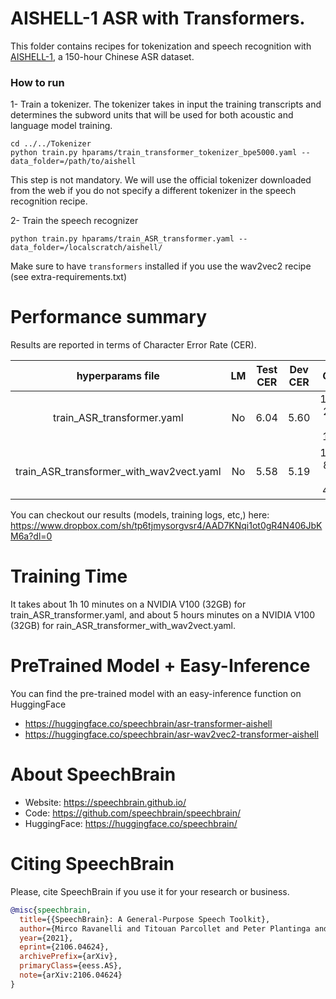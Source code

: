 # AISHELL-1 ASR with Transformers.
This folder contains recipes for tokenization and speech recognition with [AISHELL-1](https://www.openslr.org/33/), a 150-hour Chinese ASR dataset.

### How to run
1- Train a tokenizer. The tokenizer takes in input the training transcripts and determines the subword units that will be used for both acoustic and language model training.

```
cd ../../Tokenizer
python train.py hparams/train_transformer_tokenizer_bpe5000.yaml --data_folder=/path/to/aishell
```
This step is not mandatory. We will use the official tokenizer downloaded from the web if you do not
specify a different tokenizer in the speech recognition recipe.

2- Train the speech recognizer
```
python train.py hparams/train_ASR_transformer.yaml --data_folder=/localscratch/aishell/
```

Make sure to have `transformers` installed if you use the wav2vec2 recipe (see extra-requirements.txt)

# Performance summary
Results are reported in terms of Character Error Rate (CER).

| hyperparams file | LM | Test CER | Dev CER | GPUs |
|:--------------------------:|:-----:| :-----:| :-----:| :-----: |
| train_ASR_transformer.yaml | No | 6.04 | 5.60 | 1xRTX 2080 Ti 11GB |
| train_ASR_transformer_with_wav2vect.yaml | No | 5.58 | 5.19 | 1xRTX 8000 Ti 48GB |

You can checkout our results (models, training logs, etc,) here:
https://www.dropbox.com/sh/tp6tjmysorgvsr4/AAD7KNqi1ot0gR4N406JbKM6a?dl=0

# Training Time
It takes about 1h 10 minutes on a NVIDIA V100 (32GB) for train_ASR_transformer.yaml,
and about 5 hours minutes on a NVIDIA V100 (32GB) for rain_ASR_transformer_with_wav2vect.yaml.


# PreTrained Model + Easy-Inference
You can find the pre-trained model with an easy-inference function on HuggingFace
- https://huggingface.co/speechbrain/asr-transformer-aishell
- https://huggingface.co/speechbrain/asr-wav2vec2-transformer-aishell


# **About SpeechBrain**
- Website: https://speechbrain.github.io/
- Code: https://github.com/speechbrain/speechbrain/
- HuggingFace: https://huggingface.co/speechbrain/


# **Citing SpeechBrain**
Please, cite SpeechBrain if you use it for your research or business.

```bibtex
@misc{speechbrain,
  title={{SpeechBrain}: A General-Purpose Speech Toolkit},
  author={Mirco Ravanelli and Titouan Parcollet and Peter Plantinga and Aku Rouhe and Samuele Cornell and Loren Lugosch and Cem Subakan and Nauman Dawalatabad and Abdelwahab Heba and Jianyuan Zhong and Ju-Chieh Chou and Sung-Lin Yeh and Szu-Wei Fu and Chien-Feng Liao and Elena Rastorgueva and François Grondin and William Aris and Hwidong Na and Yan Gao and Renato De Mori and Yoshua Bengio},
  year={2021},
  eprint={2106.04624},
  archivePrefix={arXiv},
  primaryClass={eess.AS},
  note={arXiv:2106.04624}
}
```
